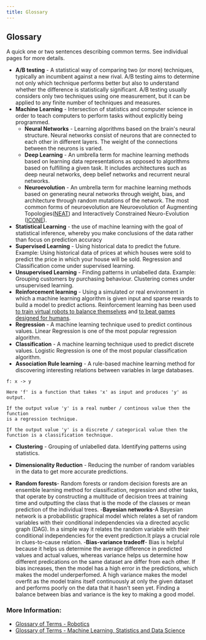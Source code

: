 ```yaml
---
title: Glossary
---
```

## Glossary

A quick one or two sentences describing common terms. See individual pages for
more details.

- **A/B testing** - A statistical way of comparing two (or more) techniques, typically an incumbent against a new rival. A/B testing aims to determine not only which technique performs better but also to understand whether the difference is statistically significant. A/B testing usually considers only two techniques using one measurement, but it can be applied to any finite number of techniques and measures.
- **Machine Learning** - Intersection of statistics and computer science in
  order to teach computers to perform tasks without explicitly being programmed.
  - **Neural Networks** - Learning algorithms based on the brain's neural structure. Neural networks consist of neurons that are connected to each other in different layers. The weight of the connections between the neurons is varied.
  - **Deep Learning** - An umbrella term for machine learning methods based on learning data representations as opposed to algorithms based on fulfilling a given task. It includes architectures such as deep neural networks, deep belief networks and recurrent neural networks.
  - **Neuroevolution** - An umbrella term for machine learning methods based on generating neural networks through weight, bias, and architecture through random mutations of the network. The most common forms of neuroevolution are Neuroevolution of Augmenting Topologies([NEAT](https://en.wikipedia.org/wiki/Neuroevolution_of_augmenting_topologies)) and Interactively Constrained Neuro-Evolution ([ICONE](http://ikw.uni-osnabrueck.de/~neurokybernetik/media/pdf/2012-1.pdf)). 
- **Statistical Learning** - the use of machine learning with the goal of
  statistical inference, whereby you make conclusions of the data rather than
  focus on prediction accuracy
- **Supervised Learning** - Using historical data to predict the future. Example: Using historical data of prices at which houses were sold to predict the price in which your house will be sold. Regression and Classification come under supervised learning.
- **Unsupervised Learning** - Finding patterns in unlabelled data. Example: Grouping customers by purchasing behaviour. Clustering comes under unsupervised learning.
- **Reinforcement learning** - Using a simulated or real environment in which a machine learning algorithm is given input and sparse rewards to build a model to predict actions. Reinforcement learning has been used [to train virtual robots to balance themselves](https://blog.openai.com/competitive-self-play/) and [to beat games designed for humans](https://blog.openai.com/openai-baselines-dqn/).
- **Regression** - A machine learning technique used to predict continous values. Linear Regression is one of the most popular regression algorithm.  
- **Classification** - A machine learning technique used to predict discrete values. Logistic Regression is one of the most popular classification algorithm.
- **Association Rule learning** - A rule-based machine learning method for discovering interesting relations between variables in large databases. 
```
f: x -> y  

Here 'f' is a function that takes 'x' as input and produces 'y' as output.

If the output value 'y' is a real number / continous value then the function 
is a regression technique.  

If the output value 'y' is a discrete / categorical value then the function is a classification technique.
```  
- **Clustering** - Grouping of unlabelled data. Identifying patterns using statistics.
- **Dimensionality Reduction** - Reducing the number of random variables in the data to get more accurate predictions.

-  **Random forests**- Random forests or random decision forests are an ensemble learning method for classification,                                regression and other tasks, that operate by constructing a multitude of decision trees at training                            time and outputting the class that is the mode of the classes or mean prediction of the individual                            trees. 
-**Bayesian networks**-A Bayesian network is a probabilistic graphical model which relates a  set of random variables with                          their conditional independencies via a directed acyclic graph (DAG). In a simple way it relates the random variable with their conditional independencies for the event prediction.It plays a crucial role in clues-to-cause relation.
-**Bias-variance tradeoff**- Bias is helpful because it helps us determine the average difference in predicted values and actual values, whereas variance helps us determine how different predications on the same dataset are differ from each other. If bias increases, then the model has a high error in the predictions, which makes the model underperfomed. A high variance makes the model overfit as the model trains itself continuously at only the given dataset and performs poorly on the data that it hasn't seen yet. Finding a balance between bias and variance is the key to making a good model.

### More Information:

- [Glossary of Terms - Robotics](http://robotics.stanford.edu/~ronnyk/glossary.html)
- [Glossary of Terms - Machine Learning, Statistics and Data Science](https://www.analyticsvidhya.com/glossary-of-common-statistics-and-machine-learning-terms/)

